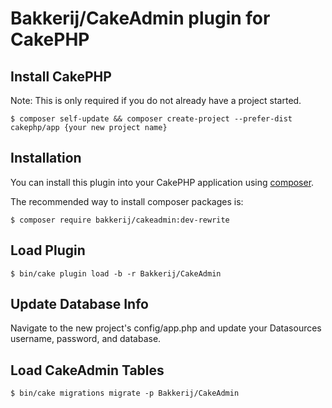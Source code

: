 # Bakkerij/CakeAdmin plugin for CakePHP

## Install CakePHP

Note: This is only required if you do not already have a project started.

```
$ composer self-update && composer create-project --prefer-dist cakephp/app {your new project name}
```

## Installation

You can install this plugin into your CakePHP application using [composer](http://getcomposer.org).

The recommended way to install composer packages is:

```
$ composer require bakkerij/cakeadmin:dev-rewrite
```

## Load Plugin

```
$ bin/cake plugin load -b -r Bakkerij/CakeAdmin
```

## Update Database Info

Navigate to the new project's config/app.php and update your Datasources username, password, and database.

## Load CakeAdmin Tables

```
$ bin/cake migrations migrate -p Bakkerij/CakeAdmin
```

